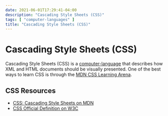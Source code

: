 ```yaml
---
date: 2021-06-01T17:29:41-04:00
description: "Cascading Style Sheets (CSS)"
tags: [ "computer-languages" ]
title: "Cascading Style Sheets (CSS)"
---
```


# Cascading Style Sheets (CSS)

Cascading Style Sheets (CSS) is a [computer-language](computer-languages.md) that describes how XML and HTML documents should be visually presented. One of the best ways to learn CSS is through the [MDN CSS Learning Arena](https://developer.mozilla.org/en-US/docs/Learn/CSS).

## CSS Resources

* [CSS: Cascading Style Sheets on MDN](https://developer.mozilla.org/en-US/docs/Web/CSS)
* [CSS Official Definition on W3C](https://www.w3.org/TR/CSS/#css)

